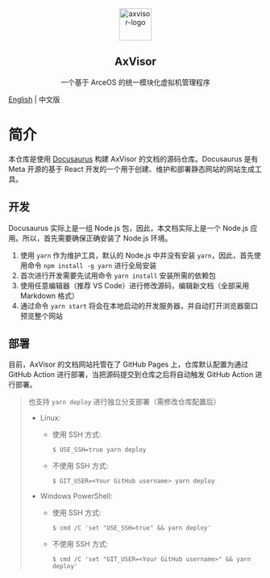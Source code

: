 <div align="center">

<img src="https://arceos-hypervisor.github.io/images/site/logo.svg" alt="axvisor-logo" width="64">

</div>

<h2 align="center">AxVisor</h1>

<p align="center">一个基于 ArceOS 的统一模块化虚拟机管理程序</p>

<!-- <div align="center">

[![GitHub stars](https://img.shields.io/github/stars/arceos-hypervisor/AxVisor?logo=github)](https://github.com/arceos-hypervisor/AxVisor/stargazers)
[![GitHub forks](https://img.shields.io/github/forks/arceos-hypervisor/AxVisor?logo=github)](https://github.com/arceos-hypervisor/AxVisor/network)
[![license](https://img.shields.io/github/license/arceos-hypervisor/AxVisor)](https://github.com/ZCShou/GoGoGo/blob/master/LICENSE)

</div> -->

[English](README.md) | 中文版

# 简介

本仓库是使用 [Docusaurus](https://docusaurus.io/) 构建 AxVisor 的文档的源码仓库。Docusaurus 是有 Meta 开源的基于 React 开发的一个用于创建、维护和部署静态网站的网站生成工具。

## 开发

Docusaurus 实际上是一组 Node.js 包，因此，本文档实际上是一个 Node.js 应用。所以，首先需要确保正确安装了 Node.js 环境。

1. 使用 `yarn` 作为维护工具，默认的 Node.js 中并没有安装 `yarn`，因此，首先使用命令 `npm install -g yarn` 进行全局安装
2. 首次进行开发需要先试用命令 `yarn install` 安装所需的依赖包
3. 使用任意编辑器（推荐 VS Code）进行修改源码，编辑新文档（全部采用 Markdown 格式）
4. 通过命令 `yarn start` 将会在本地启动的开发服务器，并自动打开浏览器窗口预览整个网站

## 部署

目前，AxVisor 的文档网站托管在了 GitHub Pages 上，仓库默认配置为通过 GitHub Action 进行部署，当把源码提交到仓库之后将自动触发 GitHub Action 进行部署。

> 也支持 `yarn deploy` 进行独立分支部署（需修改仓库配置后）
>  - Linux:
>    - 使用 SSH 方式:
>        ```
>        $ USE_SSH=true yarn deploy
>        ```
> 
>    - 不使用 SSH 方式:
> 
>        ```
>        $ GIT_USER=<Your GitHub username> yarn deploy
>        ```
>  - Windows PowerShell:
>    - 使用 SSH 方式:
> 
>        ```
>        $ cmd /C 'set "USE_SSH=true" && yarn deploy'
>        ```
> 
>    - 不使用 SSH 方式:
> 
>        ```
>        $ cmd /C 'set "GIT_USER=<Your GitHub username>" && yarn deploy'
>        ```
